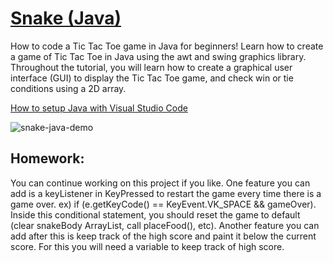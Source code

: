 # [Snake (Java)](https://youtu.be/Y62MJny9LHg)

How to code a Tic Tac Toe game in Java for beginners! Learn how to create a game of Tic Tac Toe in Java using the awt and swing graphics library. Throughout the tutorial, you will learn how to create a graphical user interface (GUI) to display the Tic Tac Toe game, and check win or tie conditions using a 2D array.

[How to setup Java with Visual Studio Code](https://youtu.be/BB0gZFpukJU)

![snake-java-demo](https://github.com/ImKennyYip/snake-java/assets/78777681/047a8e7c-1f8e-4059-af08-5dd0197f7543)

## Homework:
You can continue working on this project if you like. One feature you can add is a keyListener in KeyPressed to restart the game every time there is a game over. ex) if (e.getKeyCode() == KeyEvent.VK_SPACE && gameOver). Inside this conditional statement, you should reset the game to default (clear snakeBody ArrayList, call placeFood(), etc). Another feature you can add after this is keep track of the high score and paint it below the current score. For this you will need a variable to keep track of high score.
